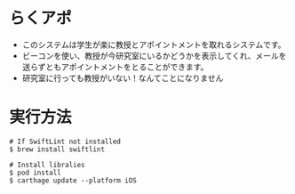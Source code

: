 # らくアポ
* このシステムは学生が楽に教授とアポイントメントを取れるシステムです。　　　　　　
* ビーコンを使い、教授が今研究室にいるかどうかを表示してくれ、メールを送らずともアポイントメントをとることができます。　　　　　　　　　
* 研究室に行っても教授がいない！なんてことになりません　　


# 実行方法

```terminal
# If SwiftLint not installed
$ brew install swiftlint

# Install libralies
$ pod install
$ carthage update --platform iOS
```

